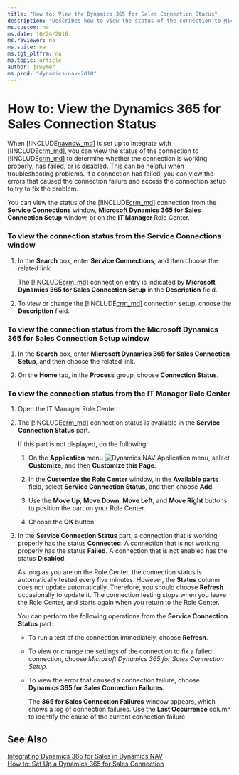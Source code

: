 ```yaml
---
title: "How to: View the Dynamics 365 for Sales Connection Status"
description: "Describes how to view the status of the connection to Microsoft Dynamics 365 for Sales to determine whether the connection is working properly, has failed, or is disabled."
ms.custom: na
ms.date: 10/24/2016
ms.reviewer: na
ms.suite: na
ms.tgt_pltfrm: na
ms.topic: article
author: jswymer
ms.prod: "dynamics-nav-2018"
---
```

# How to: View the Dynamics 365 for Sales Connection Status
When [!INCLUDE[navnow_md](includes/navnow_md.md)] is set up to integrate with [!INCLUDE[crm_md](includes/crm_md.md)], you can view the status of the connection to [!INCLUDE[crm_md](includes/crm_md.md)] to determine whether the connection is working properly, has failed, or is disabled. This can be helpful when troubleshooting problems. If a connection has failed, you can view the errors that caused the connection failure and access the connection setup to try to fix the problem.  

 You can view the status of the [!INCLUDE[crm_md](includes/crm_md.md)] connection from the **Service Connections** window, **Microsoft Dynamics 365 for Sales  Connection Setup** window, or on the **IT Manager** Role Center.  

### To view the connection status from the Service Connections window  

1.  In the **Search** box, enter **Service Connections**, and then choose the related link.  

     The [!INCLUDE[crm_md](includes/crm_md.md)] connection entry is indicated by **Microsoft Dynamics 365 for Sales  Connection Setup** in the **Description** field.  

2.  To view or change the [!INCLUDE[crm_md](includes/crm_md.md)] connection setup, choose the **Description** field.  

### To view the connection status from the Microsoft Dynamics 365 for Sales  Connection Setup window  

1.  In the **Search** box, enter **Microsoft Dynamics 365 for Sales  Connection Setup**, and then choose the related link.  

2.  On the **Home** tab, in the **Process** group, choose **Connection Status**.  

### To view the connection status from the IT Manager Role Center  

1. Open the IT Manager Role Center.  

2. The [!INCLUDE[crm_md](includes/crm_md.md)] connection status is available in the **Service Connection Status** part.  

    If this part is not displayed, do the following:  

   1.  On the **Application** menu ![Dynamics NAV Application menu](media/ApplicationMenuIcon.png), select **Customize**, and then **Customize this Page**.  

   2.  In the **Customize the Role Center** window, in the **Available parts** field, select **Service Connection Status**, and then choose **Add**.  

   3.  Use the **Move Up**, **Move Down**, **Move Left**, and **Move Right** buttons to position the part on your Role Center.  

   4.  Choose the **OK** button.  

3. In the **Service Connection Status** part, a connection that is working properly has the status **Connected**. A connection that is not working properly has the status **Failed**. A connection that is not enabled has the status **Disabled**.  

    As long as you are on the Role Center, the connection status is automatically tested every five minutes. However, the **Status** column does not update automatically. Therefore, you should choose **Refresh** occasionally to update it. The connection testing stops when you leave the Role Center, and starts again when you return to the Role Center.  

    You can perform the following operations from the **Service Connection Status** part:  

   - To run a test of the connection immediately, choose **Refresh**.  

   - To view or change the settings of the connection to fix a failed connection, choose **Microsoft Dynamics 365 for Sales  Connection Setup*.*  

   - To view the error that caused a connection failure, choose **Dynamics 365 for Sales Connection Failures.**  

      The **365 for Sales Connection Failures** window appears, which shows a log of connection failures. Use the **Last Occurrence** column to identify the cause of the current connection failure.  

## See Also  
 [Integrating Dynamics 365 for Sales in Dynamics NAV](Integrating-Dynamics-CRM-in-Dynamics-NAV.md)   
 [How to: Set Up a Dynamics 365 for Sales Connection](How-to-Set-Up-a-Dynamics-CRM-Connection.md)

